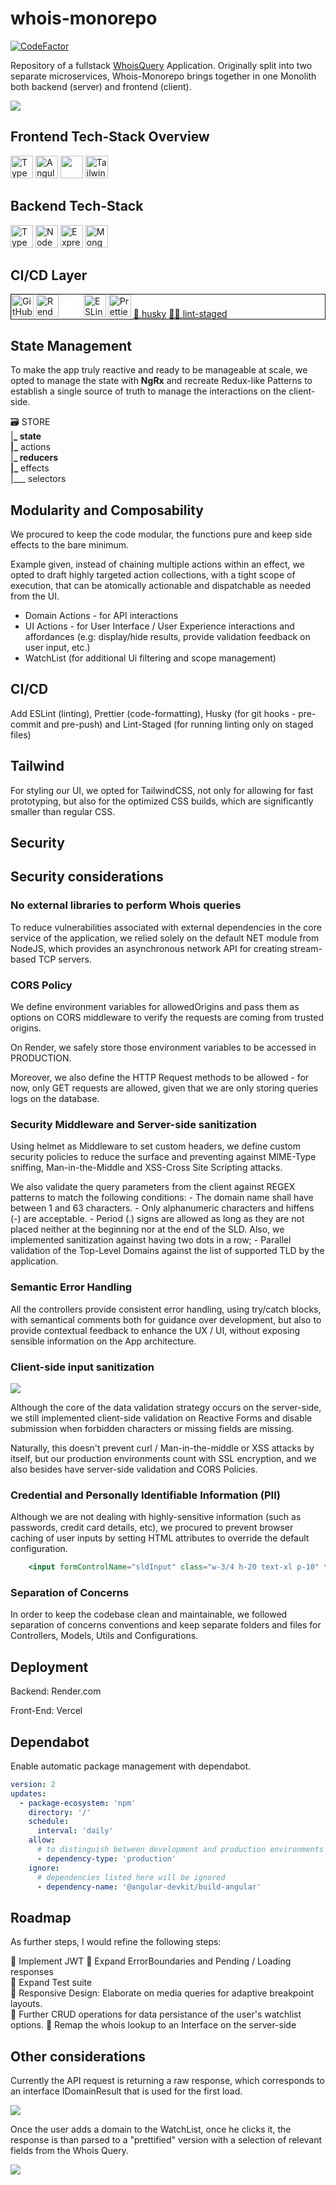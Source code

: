 # whois-monorepo

[![CodeFactor](https://www.codefactor.io/repository/github/noelcv/whois-monorepo/badge)](https://www.codefactor.io/repository/github/noelcv/whois-monorepo)

Repository of a fullstack [WhoisQuery](https://whois-monorepo-client.vercel.app) Application. Originally split into two separate microservices, Whois-Monorepo brings together in one Monolith both backend (server) and frontend (client).

<img src="./screenshots/InputValidation.png">

## Frontend Tech-Stack Overview

<p align="left">
<a href="https://www.typescriptlang.org/" target="_blank" rel="noreferrer"><img src="https://raw.githubusercontent.com/danielcranney/readme-generator/main/public/icons/skills/typescript-colored.svg" width="36" height="36" alt="TypeScript" /></a> 
<a href="https://angular.io/" target="_blank" rel="noreferrer"><img src="https://raw.githubusercontent.com/danielcranney/readme-generator/main/public/icons/skills/angularjs-colored.svg" width="36" height="36" alt="Angular" /></a> 
<a href="https://ngrx.io/"><img width="36" height="36" src="https://cdn.cdnlogo.com/logos/n/66/ngrx.svg"></a> 
<a href="https://tailwindcss.com/" target="_blank" rel="noreferrer"><img src="https://raw.githubusercontent.com/danielcranney/readme-generator/main/public/icons/skills/tailwindcss-colored.svg" width="36" height="36" alt="TailwindCSS" /></a>
<br>

## Backend Tech-Stack

<a href="https://www.typescriptlang.org/" target="_blank" rel="noreferrer"><img src="https://raw.githubusercontent.com/danielcranney/readme-generator/main/public/icons/skills/typescript-colored.svg" width="36" height="36" alt="TypeScript" /></a>
<a href="https://nodejs.org/en/" target="_blank" rel="noreferrer"><img src="https://raw.githubusercontent.com/danielcranney/readme-generator/main/public/icons/skills/nodejs-colored.svg" width="36" height="36" alt="NodeJS" /></a>
<a href="https://expressjs.com/" target="_blank" rel="noreferrer"><img src="https://raw.githubusercontent.com/danielcranney/readme-generator/main/public/icons/skills/express-colored-dark.svg" width="36" height="36" alt="Express" /></a>
<a href="https://www.mongodb.com/" target="_blank" rel="noreferrer"><img src="https://raw.githubusercontent.com/danielcranney/readme-generator/main/public/icons/skills/mongodb-colored.svg" width="36" height="36" alt="MongoDB" /></a>

</p>

## CI/CD Layer

<div style="border: 1px solid">
<a href="https://github.com/actions/" target="_blank" rel="noreferrer"><img src="https://avatars.githubusercontent.com/u/44036562?s=200&v=4" width="36" height="36" alt="GitHub Actions"/></a>
<a href="https://www.render.com/" target="_blank" rel="noreferrer"><img src="https://dashboard.render.com/static/media/logo-redesign-02-word-dark.0811da26fe4b1f9a9b6c642d91bbcf73.svg" width="36" height="36" alt="Render" /></a><a href="https://www.vercel.com" target="_blank" rel="noreferrer"><svg width="36" height="35"  viewBox="0 0 76 65" fill="none" xmlns="http://www.w3.org/2000/svg"><path d="M37.5274 0L75.0548 65H0L37.5274 0Z" fill="#ffffff"/></svg></a>
<a href="https://eslint.org/" target="_blank" rel="noreferrer"><img src="https://upload.wikimedia.org/wikipedia/commons/e/e3/ESLint_logo.svg" width="36" height="36" alt="ESLint"/></a> 
<a href="https://prettier.io/" target="_blank" rel="noreferrer"><img src="https://prettier.io/icon.png" width="36" height="36" alt="Prettier" /></a>
<a href="https://typicode.github.io/husky/" target="_blank" style="width: 36px; height: 36px" rel="noreferrer">🐶 husky</a>
<a href="https://github.com/okonet/lint-staged" target="_blank" style="width: 36px; height: 36px" rel="noreferrer">🚫💩 lint-staged</a>
</div>
</p>

## State Management

To make the app truly reactive and ready to be manageable at scale, we opted to manage the state with **NgRx** and recreate Redux-like Patterns to establish a single source of truth to manage the interactions on the client-side.

🗃 STORE  
|**_ state  
|_** actions  
|**_ reducers  
|_** effects  
|\_\_\_ selectors

## Modularity and Composability

We procured to keep the code modular, the functions pure and keep side effects to the bare minimum.

Example given, instead of chaining multiple actions within an effect, we opted to draft highly targeted action collections, with a tight scope of execution, that can be atomically actionable and dispatchable as needed from the UI.

- Domain Actions - for API interactions
- UI Actions - for User Interface / User Experience interactions and affordances (e.g: display/hide results, provide validation feedback on user input, etc.)
- WatchList (for additional Ui filtering and scope management)

## CI/CD

Add ESLint (linting), Prettier (code-formatting), Husky (for git hooks - pre-commit and pre-push) and Lint-Staged (for running linting only on staged files)

## Tailwind

For styling our UI, we opted for TailwindCSS, not only for allowing for fast prototyping, but also for the optimized CSS builds, which are significantly smaller than regular CSS.

## Security

## Security considerations

### No external libraries to perform Whois queries

To reduce vulnerabilities associated with external dependencies in the core service of the application, we relied solely on the default NET module from NodeJS, which provides an asynchronous network API for creating stream-based TCP servers.

### CORS Policy

We define environment variables for allowedOrigins and pass them as options on CORS middleware to verify the requests are coming from trusted origins.

On Render, we safely store those environment variables to be accessed in PRODUCTION.

Moreover, we also define the HTTP Request methods to be allowed - for now, only GET requests are allowed, given that we are only storing queries logs on the database.

### Security Middleware and Server-side sanitization

Using helmet as Middleware to set custom headers, we define custom security policies to reduce the surface and preventing against MIME-Type sniffing, Man-in-the-Middle and XSS-Cross Site Scripting attacks.

We also validate the query parameters from the client against REGEX patterns to match the following conditions: - The domain name shall have between 1 and 63 characters. - Only alphanumeric characters and hiffens (-) are acceptable. - Period (.) signs are allowed as long as they are not placed neither at the beginning nor at the end of the SLD. Also, we implemented sanitization against having two dots in a row; - Parallel validation of the Top-Level Domains against the list of supported TLD by the application.

### Semantic Error Handling

All the controllers provide consistent error handling, using try/catch blocks, with semantical comments both for guidance over development, but also to provide contextual feedback to enhance the UX / UI, without exposing sensible information on the App architecture.

### Client-side input sanitization

<img src="./screenshots/InputValidationSQLinjection.png">

Although the core of the data validation strategy occurs on the server-side, we still implemented client-side validation on Reactive Forms and disable submission when forbidden characters or missing fields are missing.

Naturally, this doesn't prevent curl / Man-in-the-middle or XSS attacks by itself, but our production environments count with SSL encryption, and we also besides have server-side validation and CORS Policies.

### Credential and Personally Identifiable Information (PII)

Although we are not dealing with highly-sensitive information (such as passwords, credit card details, etc), we procured to prevent browser caching of user inputs by setting HTML attributes to override the default configuration.

```jsx
    <input formControlName="sldInput" class="w-3/4 h-20 text-xl p-10" type="text" placeholder="Enter a domain name" type="text" min-length="1" maxlength="63" spellcheck="false" autocomplete="off" autocorrect="off" autocapitalize="off">>
```

### Separation of Concerns

In order to keep the codebase clean and maintainable, we followed separation of concerns conventions and keep separate folders and files for Controllers, Models, Utils and Configurations.

## Deployment

Backend: Render.com

Front-End: Vercel

## Dependabot

Enable automatic package management with dependabot.

```yml
version: 2
updates:
  - package-ecosystem: 'npm'
    directory: '/'
    schedule:
      interval: 'daily'
    allow:
      # to distinguish between development and production environments
      - dependency-type: 'production'
    ignore:
      # dependencies listed here will be ignored
      - dependency-name: '@angular-devkit/build-angular'
```

## Roadmap

As further steps, I would refine the following steps:

📌 Implement JWT
📌 Expand ErrorBoundaries and Pending / Loading responses  
📌 Expand Test suite  
📌 Responsive Design: Elaborate on media queries for adaptive breakpoint layouts.  
📌 Further CRUD operations for data persistance of the user's watchlist options.
📌 Remap the whois lookup to an Interface on the server-side

## Other considerations

Currently the API request is returning a raw response, which corresponds to an interface IDomainResult that is used for the first load.

<img src="./screenshots/RawResult.png">

Once the user adds a domain to the WatchList, once he clicks it, the response is than parsed to a "prettified" version with a selection of relevant fields from the Whois Query.

<img src="./screenshots/SelectedFromWatchList.png">
